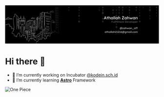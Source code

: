 ![Athallah Zahwan](img/Banner.png)

# Hi there 👋
<!--
**5iAhT0L/5iAht0l** is a ✨ _special_ ✨ repository because its `README.md` (this file) appears on your GitHub profile.

Here are some ideas to get you started:

- 🔭 I’m currently working on ...
- 🌱 I’m currently learning ...
- 👯 I’m looking to collaborate on ...
- 🤔 I’m looking for help with ...
- 💬 Ask me about ...
- 📫 How to reach me: ...
- 😄 Pronouns: ...
- ⚡ Fun fact: ...
-->

- 🔭 I’m currently working on Incubator [@kodein.sch.id](https://www.kodein.sch.id/)
- 🌱 I’m currently learning [**Astro**](https://astro.build/) Framework

![One Piece](https://media0.giphy.com/media/v1.Y2lkPTc5MGI3NjExZTN4aHBtaThidzZ5NnRnMmdzcHkzNTd6cmFqdThnaDhydWF0OGNqdiZlcD12MV9pbnRlcm5hbF9naWZfYnlfaWQmY3Q9Zw/WmkEhAIyWfpm1vdVcg/giphy.gif)